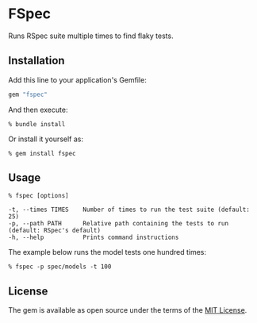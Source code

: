 # FSpec

Runs RSpec suite multiple times to find flaky tests.

## Installation

Add this line to your application's Gemfile:

```ruby
gem "fspec"
```

And then execute:

    % bundle install

Or install it yourself as:

    % gem install fspec

## Usage

	% fspec [options]

	-t, --times TIMES    Number of times to run the test suite (default: 25)
	-p, --path PATH      Relative path containing the tests to run (default: RSpec's default)
	-h, --help           Prints command instructions

The example below runs the model tests one hundred times:

	% fspec -p spec/models -t 100

## License

The gem is available as open source under the terms of the [MIT License](https://opensource.org/licenses/MIT).
